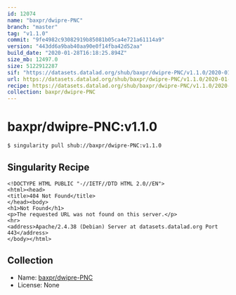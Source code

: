 ```yaml
---
id: 12074
name: "baxpr/dwipre-PNC"
branch: "master"
tag: "v1.1.0"
commit: "9fe4982c93082919b85081b05ca4e721a61114a9"
version: "443dd6a9bab40aa90e0f14fba42d52aa"
build_date: "2020-01-28T16:18:25.894Z"
size_mb: 12497.0
size: 5122912287
sif: "https://datasets.datalad.org/shub/baxpr/dwipre-PNC/v1.1.0/2020-01-28-9fe4982c-443dd6a9/443dd6a9bab40aa90e0f14fba42d52aa.sif"
url: https://datasets.datalad.org/shub/baxpr/dwipre-PNC/v1.1.0/2020-01-28-9fe4982c-443dd6a9/
recipe: https://datasets.datalad.org/shub/baxpr/dwipre-PNC/v1.1.0/2020-01-28-9fe4982c-443dd6a9/Singularity
collection: baxpr/dwipre-PNC
---
```


# baxpr/dwipre-PNC:v1.1.0

```bash
$ singularity pull shub://baxpr/dwipre-PNC:v1.1.0
```

## Singularity Recipe

```singularity
<!DOCTYPE HTML PUBLIC "-//IETF//DTD HTML 2.0//EN">
<html><head>
<title>404 Not Found</title>
</head><body>
<h1>Not Found</h1>
<p>The requested URL was not found on this server.</p>
<hr>
<address>Apache/2.4.38 (Debian) Server at datasets.datalad.org Port 443</address>
</body></html>
```

## Collection

 - Name: [baxpr/dwipre-PNC](https://github.com/baxpr/dwipre-PNC)
 - License: None


